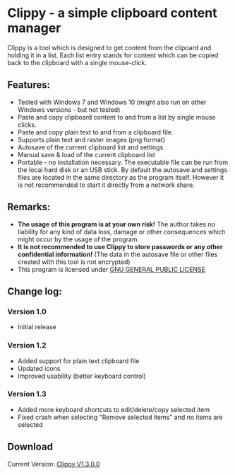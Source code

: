 # Clippy - a simple clipboard content manager

Clippy is a tool which is designed to get content from the clipoard and holding it in a list. Each list entry stands for content which can be copied back to the clipboard with a single mouse-click.

## Features:

* Tested with Windows 7 and Windows 10 (might also run on other Windows versions - but not tested)
* Paste and copy clipboard content to and from a list by single mouse clicks.
* Paste and copy plain text to and from a clipboard file.
* Supports plain text and raster images (png format)
* Autosave of the current clipboard list and settings
* Manual save & load of the current clipboard list
* Portable - no installation necessary. The executable file can be run from the local hard disk or an USB stick. By default the autosave and settings files are located in the same directory as the program itself. However it is not recommended to start it directly from a network share.

## Remarks:

* **The usage of this program is at your own risk!** The author takes no liability for any kind of data loss, damage or other consequences which might occur by the usage of the program.
* **It is not recommended to use Clippy to store passwords or any other confidential information!** (The data in the autosave file or other files created with this tool is not encrypted)
* This program is licensed under [GNU GENERAL PUBLIC LICENSE](http://www.gnu.org/licenses)

## Change log:

### Version 1.0

* Initial release

### Version 1.2

* Added support for plain text clipboard file
* Updated icons
* Improved usability (better keyboard control)

### Version 1.3

* Added more keyboard shortcuts to edit/delete/copy selected item
* Fixed crash when selecting "Remove selected items" and no items are selected

## Download

Current Version: [Clippy V1.3.0.0](https://github.com/scullhead/Clippy/raw/master/Builds/Clippy_V1.3.0.0.zip)